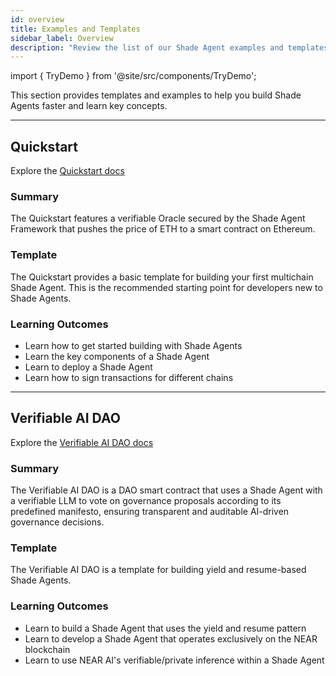 ```yaml
---
id: overview
title: Examples and Templates
sidebar_label: Overview
description: "Review the list of our Shade Agent examples and templates."
---
```


import { TryDemo } from '@site/src/components/TryDemo';

This section provides templates and examples to help you build Shade Agents faster and learn key concepts.

---

## Quickstart 

Explore the [Quickstart docs](../quickstart/deploying.md)

<TryDemo 
  url="https://shade-agent-template-woad.vercel.app/" 
  text="Try the live demo"
/>

### Summary

The Quickstart features a verifiable Oracle secured by the Shade Agent Framework that pushes the price of ETH to a smart contract on Ethereum.

### Template 

The Quickstart provides a basic template for building your first multichain Shade Agent. This is the recommended starting point for developers new to Shade Agents. 

### Learning Outcomes

- Learn how to get started building with Shade Agents
- Learn the key components of a Shade Agent
- Learn to deploy a Shade Agent
- Learn how to sign transactions for different chains

---

## Verifiable AI DAO

Explore the [Verifiable AI DAO docs](./ai-dao/overview.md)

<TryDemo 
  url="https://verifiable-ai-dao.vercel.app/" 
  text="Try the live demo"
/>

### Summary

The Verifiable AI DAO is a DAO smart contract that uses a Shade Agent with a verifiable LLM to vote on governance proposals according to its predefined manifesto, ensuring transparent and auditable AI-driven governance decisions.

### Template 

The Verifiable AI DAO is a template for building yield and resume-based Shade Agents.

### Learning Outcomes

- Learn to build a Shade Agent that uses the yield and resume pattern
- Learn to develop a Shade Agent that operates exclusively on the NEAR blockchain
- Learn to use NEAR AI's verifiable/private inference within a Shade Agent